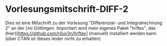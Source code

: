 # Vorlesungsmitschrift-DIFF-2

Dies ist eine Mitschrift zu der Vorlesung "Differenzial- und Integralrechnung 2" an der Uni Göttingen. 
Importiert wird mein eigenes Paket "hrftex", das (hier)[https://github.com/r0uv3n/hrftex] (manuell) installiert werden kann 
(über CTAN ist dieses leider nicht zu erhalten)
